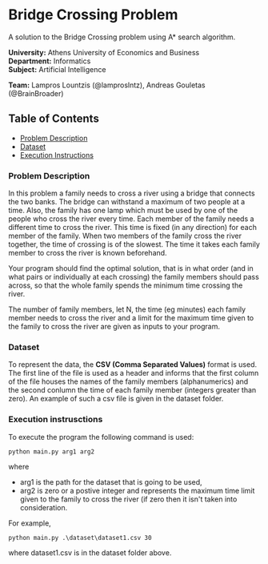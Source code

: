 # Bridge Crossing Problem
A solution to the Bridge Crossing problem using A* search algorithm.

**University:** Athens University of Economics and Business  
**Department:** Informatics  
**Subject:** Artificial Intelligence

**Team:** Lampros Lountzis (@lamproslntz), Andreas Gouletas (@BrainBroader)

## Table of Contents
* [Problem Description](#problem-description)
* [Dataset](#dataset)
* [Execution Instructions](#execution-instructions)

### Problem Description 
In this problem a family needs to cross a river using a bridge that connects the two banks. The bridge can withstand a maximum of two people at a time. 
Also, the family has one lamp which must be used by one of the people who cross the river every time. Each member of the family needs a different time to cross
the river. This time is fixed (in any direction) for each member of the family. When two members of the family cross the river together, 
the time of crossing is of the slowest. The time it takes each family member to cross the river is known beforehand. 

Your program should find the optimal solution, that is in what order (and in what pairs or individually at each crossing) the family members should pass across, 
so that the whole family spends the minimum time crossing the river. 

The number of family members, let N, the time (eg minutes) each family member needs to cross the river and a limit for the maximum time given to the family 
to cross the river are given as inputs to your program.

### Dataset 
To represent the data, the **CSV (Comma Separated Values)** format is used. The first line of the file is used as a header and informs that the first column of
the file houses the names of the family members (alphanumerics) and the second conlumn the time of each family member (integers greater than zero).
An example of such a csv file is given in the dataset folder.

### Execution instrusctions
To execute the program the following command is used:
```
python main.py arg1 arg2
```
where 
* arg1 is the path for the dataset that is going to be used,
* arg2 is zero or a postive integer and represents the maximum time limit given to the family to cross the river (if zero then it isn't taken into consideration.

For example, 
```
python main.py .\dataset\dataset1.csv 30
```
where dataset1.csv is in the dataset folder above.
